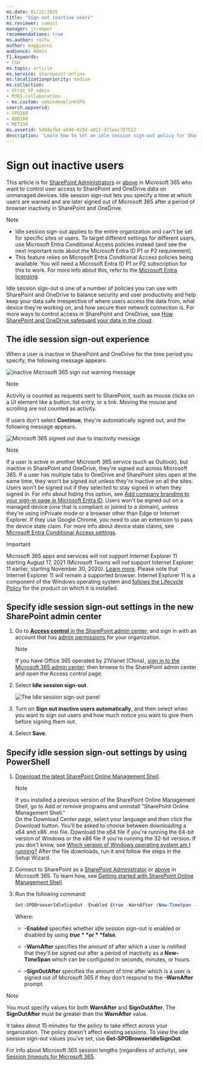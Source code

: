 ```yaml
---
ms.date: 01/22/2025
title: "Sign out inactive users"
ms.reviewer: samust
manager: jtremper
recommendations: true
ms.author: ruihu
author: maggierui
audience: Admin
f1.keywords:
- CSH
ms.topic: article
ms.service: sharepoint-online
ms.localizationpriority: medium
ms.collection:
- Strat_SP_admin
- M365-collaboration
- ms.custom: admindeeplinkSPO
search.appverid:
- SPO160
- ODB160
- MET150
ms.assetid: 5d94efb4-ab46-429d-a021-d71eec787522
description: "Learn how to set an idle session sign-out policy for SharePoint and OneDrive browser sessions on unmanaged devices."
---
```


# Sign out inactive users

This article is for [SharePoint Administrators](/sharepoint/sharepoint-admin-role) or [above](/microsoft-365/admin/add-users/about-admin-roles) in Microsoft 365 who want to control user access to SharePoint and OneDrive data on unmanaged devices. Idle session sign-out lets you specify a time at which users are warned and are later signed out of Microsoft 365 after a period of browser inactivity in SharePoint and OneDrive.

> [!NOTE]
> - Idle session sign-out applies to the entire organization and can't be set for specific sites or users. To target different settings for different users, use Microsoft Entra Conditional Access policies instead (and see the next important note about the Microsoft Entra ID P1 or P2 requirement).
> - This feature relies on Microsoft Entra Conditional Access policies being available. You will need a Microsoft Entra ID P1 or P2 subscription for this to work. For more info about this, refer to the [Microsoft Entra licensing](/entra/fundamentals/licensing).

Idle session sign-out is one of a number of policies you can use with SharePoint and OneDrive to balance security and user productivity and help keep your data safe irrespective of where users access the data from, what device they're working on, and how secure their network connection is. For more ways to control access in SharePoint and OneDrive, see [How SharePoint and OneDrive safeguard your data in the cloud](safeguarding-your-data.md).

## The idle session sign-out experience

When a user is inactive in SharePoint and OneDrive for the time period you specify, the following message appears:

![Inactive Microsoft 365 sign out warning message](media/80c0d10b-df78-4e3c-9df0-b94a923b3871.png)

> [!NOTE]
> Activity is counted as requests sent to SharePoint, such as mouse clicks on a UI element like a button, list entry, or a link. Moving the mouse and scrolling are not counted as activity.

If users don't select **Continue**, they're automatically signed out, and the following message appears.

![Microsoft 365 signed out due to inactivity message](media/acc48304-dacd-41db-a4b6-8702cb6afa04.png)

> [!NOTE]
> If a user is active in another Microsoft 365 service (such as Outlook), but inactive in SharePoint and OneDrive, they're signed out across Microsoft 365. If a user has multiple tabs to OneDrive and SharePoint sites open at the same time, they won't be signed out unless they're inactive on all the sites. Users won't be signed out if they selected to stay signed in when they signed in. For info about hiding this option, see [Add company branding to your sign-in page in Microsoft Entra ID](/azure/active-directory/fundamentals/customize-branding). Users won't be signed out on a managed device (one that is compliant or joined to a domain), unless they're using inPrivate mode or a browser other than Edge or Internet Explorer. If they use Google Chrome, you need to use an extension to pass the device state claim. For more info about device state claims, see [Microsoft Entra Conditional Access settings](/azure/active-directory/conditional-access/concept-conditional-access-conditions).

> [!IMPORTANT]
> Microsoft 365 apps and services will not support Internet Explorer 11 starting August 17, 2021 (Microsoft Teams will not support Internet Explorer 11 earlier, starting November 30, 2020). [Learn more](https://aka.ms/AA97tsw). Please note that Internet Explorer 11 will remain a supported browser. Internet Explorer 11 is a component of the Windows operating system and [follows the Lifecycle Policy](/lifecycle/faq/internet-explorer-microsoft-edge) for the product on which it is installed.

## Specify idle session sign-out settings in the new SharePoint admin center

1. Go to <a href="https://go.microsoft.com/fwlink/?linkid=2185071" target="_blank">**Access control** in the SharePoint admin center</a>, and sign in with an account that has [admin permissions](./sharepoint-admin-role.md) for your organization.

   > [!NOTE]
   > If you have Office 365 operated by 21Vianet (China), [sign in to the Microsoft 365 admin center](https://go.microsoft.com/fwlink/p/?linkid=850627), then browse to the SharePoint admin center and open the Access control page.

2. Select **Idle session sign-out**.

    ![The Idle session sign-out panel](media/idle-session-sign-out.png)

3. Turn on **Sign out inactive users automatically**, and then select when you want to sign out users and how much notice you want to give them before signing them out.

4. Select **Save**.

## Specify idle session sign-out settings by using PowerShell

1. [Download the latest SharePoint Online Management Shell](https://go.microsoft.com/fwlink/p/?LinkId=255251).

    > [!NOTE]
    > If you installed a previous version of the SharePoint Online Management Shell, go to Add or remove programs and uninstall "SharePoint Online Management Shell." <br>On the Download Center page, select your language and then click the Download button. You'll be asked to choose between downloading a x64 and x86 .msi file. Download the x64 file if you're running the 64-bit version of Windows or the x86 file if you're running the 32-bit version. If you don't know, see [Which version of Windows operating system am I running?](https://support.microsoft.com/help/13443/windows-which-operating-system) After the file downloads, run it and follow the steps in the Setup Wizard.

2. Connect to SharePoint as a [SharePoint Administrator](/sharepoint/sharepoint-admin-role) or [above](/microsoft-365/admin/add-users/about-admin-roles) in Microsoft 365. To learn how, see [Getting started with SharePoint Online Management Shell](/powershell/sharepoint/sharepoint-online/connect-sharepoint-online).

3. Run the following command:

   ```PowerShell
   Set-SPOBrowserIdleSignOut -Enabled $true -WarnAfter (New-TimeSpan -Seconds 2700) -SignOutAfter (New-TimeSpan -Seconds 3600)
   ```

   Where:

   - **-Enabled** specifies whether idle session sign-out is enabled or disabled by using **$true** or **$false**.

   - **-WarnAfter** specifies the amount of after which a user is notified that they'll be signed out after a period of inactivity as a **New-TimeSpan** which can be configured in seconds, minutes, or hours.

   - **-SignOutAfter** specifies the amount of time after which is a user is signed out of Microsoft 365 if they don't respond to the **-WarnAfter** prompt.

> [!NOTE]
> You must specify values for both **WarnAfter** and **SignOutAfter**. The **SignOutAfter** must be greater than the **WarnAfter** value.
>
> It takes about 15 minutes for the policy to take effect across your organization. The policy doesn't affect existing sessions. To view the idle session sign-out values you've set, use **Get-SPOBrowserIdleSignOut**.
>
> For info about Microsoft 365 session lengths (regardless of activity), see [Session timeouts for Microsoft 365](/office365/enterprise/session-timeouts).

